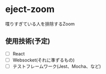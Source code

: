 # eject-zoom  
  
喋りすぎている人を排除するZoom  
  
## 使用技術(予定)  
  
- [ ] React
- [ ] Websocket(それに準ずるもの)
- [ ] テストフレームワーク(Jest、Mocha、など)